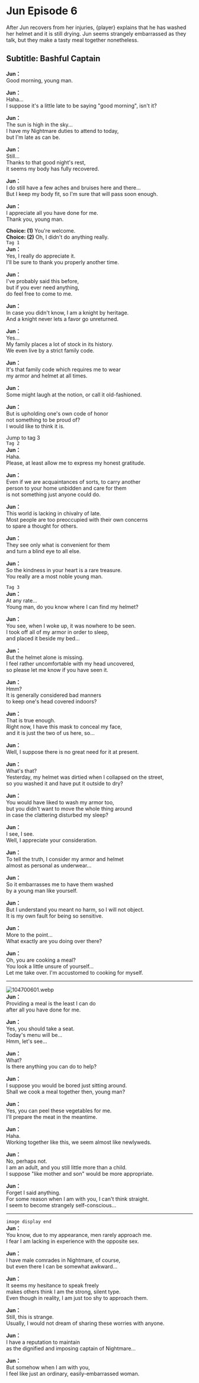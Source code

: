 # Jun Episode 6
After Jun recovers from her injuries, {player} explains that he has washed her helmet and it is still drying. Jun seems strangely embarrassed as they talk, but they make a tasty meal together nonetheless.
  
## Subtitle: Bashful Captain
  
**Jun：**  
Good morning, young man.  
  
**Jun：**  
Haha...  
I suppose it's a little late to be saying \"good morning\", isn't it?  
  
**Jun：**  
The sun is high in the sky...  
I have my Nightmare duties to attend to today,  
but I'm late as can be.  
  
**Jun：**  
Still...  
Thanks to that good night's rest,  
it seems my body has fully recovered.  
  
**Jun：**  
I do still have a few aches and bruises here and there...  
But I keep my body fit, so I'm sure that will pass soon enough.  
  
**Jun：**  
I appreciate all you have done for me.  
Thank you, young man.  
  
**Choice: (1)**  You're welcome.  
**Choice: (2)**  Oh, I didn't do anything really.  
`Tag 1`  
**Jun：**  
Yes, I really do appreciate it.  
I'll be sure to thank you properly another time.  
  
**Jun：**  
I've probably said this before,  
but if you ever need anything,  
do feel free to come to me.  
  
**Jun：**  
In case you didn't know, I am a knight by heritage.  
And a knight never lets a favor go unreturned.  
  
**Jun：**  
Yes...  
My family places a lot of stock in its history.  
We even live by a strict family code.  
  
**Jun：**  
It's that family code which requires me to wear  
my armor and helmet at all times.  
  
**Jun：**  
Some might laugh at the notion, or call it old-fashioned.  
  
**Jun：**  
But is upholding one's own code of honor  
not something to be proud of?  
I would like to think it is.  
  
Jump to tag 3  
`Tag 2`  
**Jun：**  
Haha.  
Please, at least allow me to express my honest gratitude.  
  
**Jun：**  
Even if we are acquaintances of sorts, to carry another  
person to your home unbidden and care for them  
is not something just anyone could do.  
  
**Jun：**  
This world is lacking in chivalry of late.  
Most people are too preoccupied with their own concerns  
to spare a thought for others.  
  
**Jun：**  
They see only what is convenient for them  
and turn a blind eye to all else.  
  
**Jun：**  
So the kindness in your heart is a rare treasure.  
You really are a most noble young man.  
  
`Tag 3`  
**Jun：**  
At any rate...  
Young man, do you know where I can find my helmet?  
  
**Jun：**  
You see, when I woke up, it was nowhere to be seen.  
I took off all of my armor in order to sleep,  
and placed it beside my bed...  
  
**Jun：**  
But the helmet alone is missing.  
I feel rather uncomfortable with my head uncovered,  
so please let me know if you have seen it.  
  
**Jun：**  
Hmm?  
It is generally considered bad manners  
to keep one's head covered indoors?  
  
**Jun：**  
That is true enough.  
Right now, I have this mask to conceal my face,  
and it is just the two of us here, so...  
  
**Jun：**  
Well, I suppose there is no great need for it at present.  
  
**Jun：**  
What's that?  
Yesterday, my helmet was dirtied when I collapsed on the street,  
so you washed it and have put it outside to dry?  
  
**Jun：**  
You would have liked to wash my armor too,  
but you didn't want to move the whole thing around  
in case the clattering disturbed my sleep?  
  
**Jun：**  
I see, I see.  
Well, I appreciate your consideration.  
  
**Jun：**  
To tell the truth, I consider my armor and helmet  
almost as personal as underwear...  
  
**Jun：**  
So it embarrasses me to have them washed  
by a young man like yourself.  
  
**Jun：**  
But I understand you meant no harm, so I will not object.  
It is my own fault for being so sensitive.  
  
**Jun：**  
More to the point...  
What exactly are you doing over there?  
  
**Jun：**  
Oh, you are cooking a meal?  
You look a little unsure of yourself...  
Let me take over. I'm accustomed to cooking for myself.  
  

---  
  
![104700601.webp](https://redive.estertion.win/card/story/104700601.webp)  
**Jun：**  
Providing a meal is the least I can do  
after all you have done for me.  
  
**Jun：**  
Yes, you should take a seat.  
Today's menu will be...  
Hmm, let's see...  
  
**Jun：**  
What?  
Is there anything you can do to help?  
  
**Jun：**  
I suppose you would be bored just sitting around.  
Shall we cook a meal together then, young man?  
  
**Jun：**  
Yes, you can peel these vegetables for me.  
I'll prepare the meat in the meantime.  
  
**Jun：**  
Haha.  
Working together like this, we seem almost like newlyweds.  
  
**Jun：**  
No, perhaps not.  
I am an adult, and you still little more than a child.  
I suppose \"like mother and son\" would be more appropriate.  
  
**Jun：**  
Forget I said anything.  
For some reason when I am with you, I can't think straight.  
I seem to become strangely self-conscious...  
  

---  
  
`image display end`  
**Jun：**  
You know, due to my appearance, men rarely approach me.  
I fear I am lacking in experience with the opposite sex.  
  
**Jun：**  
I have male comrades in Nightmare, of course,  
but even there I can be somewhat awkward...  
  
**Jun：**  
It seems my hesitance to speak freely  
makes others think I am the strong, silent type.  
Even though in reality, I am just too shy to approach them.  
  
**Jun：**  
Still, this is strange.  
Usually, I would not dream of sharing these worries with anyone.  
  
**Jun：**  
I have a reputation to maintain  
as the dignified and imposing captain of Nightmare...  
  
**Jun：**  
But somehow when I am with you,  
I feel like just an ordinary, easily-embarrassed woman.  
